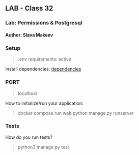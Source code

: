 ## LAB - Class 32

### Lab: Permissions & Postgresql

#### Author: Slava Makeev

### Setup

>.env requirements: active

Install dependencies: [dependencies](requirements.txt)

### PORT
>localhost

How to initialize/run your application:

> docker compose run web python manage.py runserver


### Tests

How do you run tests?

>python3 manage.py test
 
 
 
